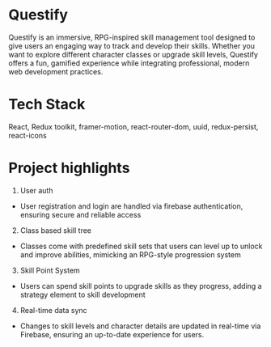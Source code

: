 # Questify
Questify is an immersive, RPG-inspired skill management tool designed to give users an engaging way to track and develop their skills. Whether you want to explore different character classes or upgrade skill levels, Questify offers a fun, gamified experience while integrating professional, modern web development practices.

# Tech Stack
React, Redux toolkit, framer-motion, react-router-dom, uuid, redux-persist, react-icons

# Project highlights
1. User auth
- User registration and login are handled via firebase authentication, ensuring secure and reliable access
2. Class based skill tree
- Classes come with predefined skill sets that users can level up to unlock and improve abilities, mimicking an RPG-style progression system
3. Skill Point System
- Users can spend skill points to upgrade skills as they progress, adding a strategy element to skill development
4. Real-time data sync
- Changes to skill levels and character details are updated in real-time via Firebase, ensuring an up-to-date experience for users.

